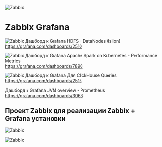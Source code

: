 ![Zabbix]( https://github.com/shenyingkun/Linux-Zabbix-Grafana/blob/master/Zabbix.png )

# Zabbix  Grafana
![Zabbix]( https://grafana.com/api/dashboards/2510/images/1505/image ) 
Дашборд к Grafana HDFS - DataNodes (Isilon)  
https://grafana.com/dashboards/2510

![Zabbix]( https://grafana.com/api/dashboards/7890/images/4926/image ) 
Дашборд к Grafana Apache Spark on Kubernetes - Performance Metrics  
https://grafana.com/dashboards/7890

![Zabbix]( https://grafana.com/api/dashboards/2515/images/1528/image ) 
Дашборд к Grafana Для ClickHouse Queries  
https://grafana.com/dashboards/2515

Дашборд к Grafana  JVM overview - Prometheus  
https://grafana.com/dashboards/3066

## Проект Zabbix для реализации Zabbix + Grafana установки

![Zabbix]( https://github.com/shenyingkun/Linux-Zabbix-Grafana/blob/master/Zabbix2.png )

![Zabbix]( https://github.com/shenyingkun/Linux-Zabbix-Grafana/blob/master/Grafana.png )

